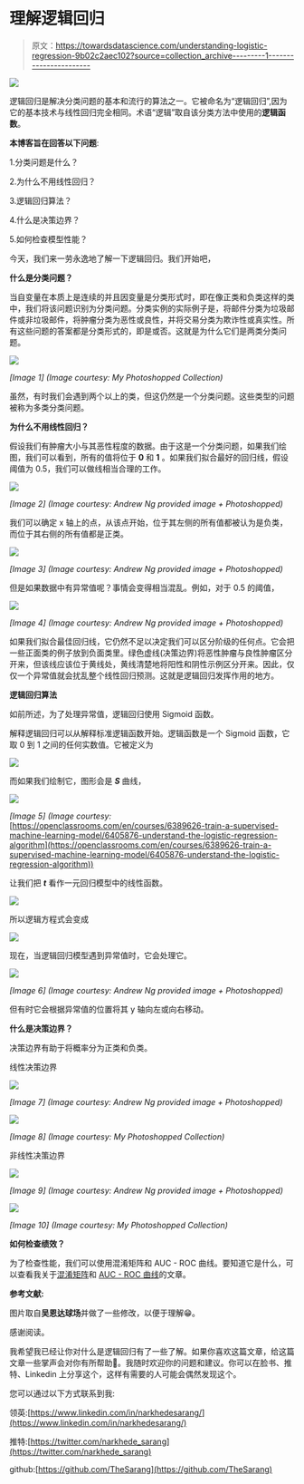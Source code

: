 # 理解逻辑回归

> 原文：<https://towardsdatascience.com/understanding-logistic-regression-9b02c2aec102?source=collection_archive---------1----------------------->

![](img/93743738750222af6fc085df5fa5b7ef.png)

逻辑回归是解决分类问题的基本和流行的算法之一。它被命名为“逻辑回归”,因为它的基本技术与线性回归完全相同。术语“逻辑”取自该分类方法中使用的**逻辑函数**。

**本博客旨在回答以下问题**:

1.分类问题是什么？

2.为什么不用线性回归？

3.逻辑回归算法？

4.什么是决策边界？

5.如何检查模型性能？

今天，我们来一劳永逸地了解一下逻辑回归。我们开始吧，

**什么是分类问题？**

当自变量在本质上是连续的并且因变量是分类形式时，即在像正类和负类这样的类中，我们将该问题识别为分类问题。分类实例的实际例子是，将邮件分类为垃圾邮件或非垃圾邮件，将肿瘤分类为恶性或良性，并将交易分类为欺诈性或真实性。所有这些问题的答案都是分类形式的，即是或否。这就是为什么它们是两类分类问题。

![](img/0e947b8ca540a2f8b3d672452c0c7116.png)

*[Image 1] (Image courtesy: My Photoshopped Collection)*

虽然，有时我们会遇到两个以上的类，但这仍然是一个分类问题。这些类型的问题被称为多类分类问题。

**为什么不用线性回归？**

假设我们有肿瘤大小与其恶性程度的数据。由于这是一个分类问题，如果我们绘图，我们可以看到，所有的值将位于 **0** 和 **1** 。如果我们拟合最好的回归线，假设阈值为 0.5，我们可以做线相当合理的工作。

![](img/ecc791c4921cca967240b11102f8ff44.png)

*[Image 2] (Image courtesy: Andrew Ng provided image + Photoshopped)*

我们可以确定 x 轴上的点，从该点开始，位于其左侧的所有值都被认为是负类，而位于其右侧的所有值都是正类。

![](img/91496736233e60d5120d9c35dd7eaad7.png)

*[Image 3] (Image courtesy: Andrew Ng provided image + Photoshopped)*

但是如果数据中有异常值呢？事情会变得相当混乱。例如，对于 0.5 的阈值，

![](img/aea16843f14b9910e6fb8c9815de1bb6.png)

*[Image 4] (Image courtesy: Andrew Ng provided image + Photoshopped)*

如果我们拟合最佳回归线，它仍然不足以决定我们可以区分阶级的任何点。它会把一些正面类的例子放到负面类里。绿色虚线(决策边界)将恶性肿瘤与良性肿瘤区分开来，但该线应该位于黄线处，黄线清楚地将阳性和阴性示例区分开来。因此，仅仅一个异常值就会扰乱整个线性回归预测。这就是逻辑回归发挥作用的地方。

**逻辑回归算法**

如前所述，为了处理异常值，逻辑回归使用 Sigmoid 函数。

解释逻辑回归可以从解释标准逻辑函数开始。逻辑函数是一个 Sigmoid 函数，它取 0 到 1 之间的任何实数值。它被定义为

![](img/e1a41130b8801874beb8a015e3209627.png)

而如果我们绘制它，图形会是 ***S*** 曲线，

![](img/6bd9b2e2ba65536e1e5cddb93fb253d8.png)

*[Image 5]* *(Image courtesy:* [https://openclassrooms.com/en/courses/6389626-train-a-supervised-machine-learning-model/6405876-understand-the-logistic-regression-algorithm](https://openclassrooms.com/en/courses/6389626-train-a-supervised-machine-learning-model/6405876-understand-the-logistic-regression-algorithm))

让我们把 ***t*** 看作一元回归模型中的线性函数。

![](img/b9bbd004906d6b445d7c3a898c38b22f.png)

所以逻辑方程式会变成

![](img/a888917d46ad97dc8afaf269aac4b425.png)

现在，当逻辑回归模型遇到异常值时，它会处理它。

![](img/c61e90e50c968747c8cb48f67f8b95fc.png)

*[Image 6] (Image courtesy: Andrew Ng provided image + Photoshopped)*

但有时它会根据异常值的位置将其 y 轴向左或向右移动。

**什么是决策边界？**

决策边界有助于将概率分为正类和负类。

线性决策边界

![](img/476a5d4b380367e9b24d2646fd01e08b.png)

*[Image 7] (Image courtesy: Andrew Ng provided image + Photoshopped)*

![](img/eaf0f63753e9bcaeda8e70c7a7d0b749.png)

*[Image 8] (Image courtesy: My Photoshopped Collection)*

非线性决策边界

![](img/089522f3e2a60e53e6915c27048ee43a.png)

*[Image 9] (Image courtesy: Andrew Ng provided image + Photoshopped)*

![](img/ce5e7b42b7cabb880753456868267f3a.png)

*[Image 10] (Image courtesy: My Photoshopped Collection)*

**如何检查绩效？**

为了检查性能，我们可以使用混淆矩阵和 AUC - ROC 曲线。要知道它是什么，可以查看我关于[混淆矩阵](https://medium.com/@narkhedesarang/understanding-confusion-matrix-a9ad42dcfd62)和 [AUC - ROC 曲线](/understanding-auc-roc-curve-68b2303cc9c5)的文章。

**参考文献:**

图片取自**吴恩达球场**并做了一些修改，以便于理解😁。

感谢阅读。

我希望我已经让你对什么是逻辑回归有了一些了解。如果你喜欢这篇文章，给这篇文章一些掌声会对你有所帮助👏。我随时欢迎你的问题和建议。你可以在脸书、推特、Linkedin 上分享这个，这样有需要的人可能会偶然发现这个。

您可以通过以下方式联系到我:

领英:[https://www.linkedin.com/in/narkhedesarang/](https://www.linkedin.com/in/narkhedesarang/)

推特:[https://twitter.com/narkhede_sarang](https://twitter.com/narkhede_sarang)

github:[https://github.com/TheSarang](https://github.com/TheSarang)